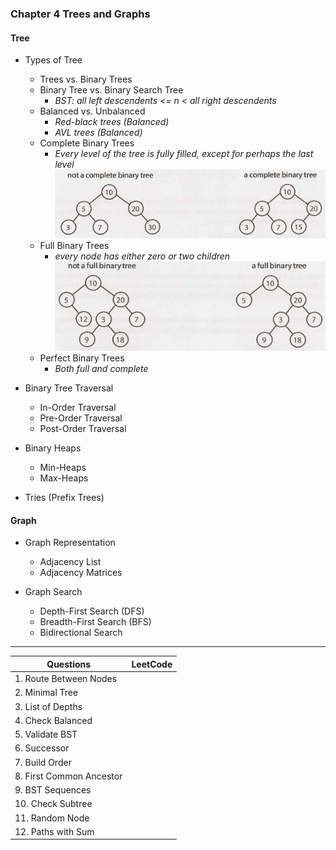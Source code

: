 
### Chapter 4 Trees and Graphs

#### Tree

* Types of Tree
    * Trees vs. Binary Trees
    * Binary Tree vs. Binary Search Tree
        * _BST: all left descendents <= n < all right descendents_
    * Balanced vs. Unbalanced
        * _Red-black trees (Balanced)_
        * _AVL trees (Balanced)_
    * Complete Binary Trees
        * _Every level of the tree is fully filled, except for perhaps the last level_
        ![](./img/completeBT.png)
    * Full Binary Trees
        * _every node has either zero or two children_
        ![](./img/fullBT.png)
    * Perfect Binary Trees
        * _Both full and complete_

* Binary Tree Traversal
    * In-Order Traversal
    * Pre-Order Traversal
    * Post-Order Traversal
    
* Binary Heaps
    * Min-Heaps
    * Max-Heaps

* Tries (Prefix Trees)

#### Graph

* Graph Representation
    * Adjacency List
    * Adjacency Matrices
    
* Graph Search
    * Depth-First Search (DFS)
    * Breadth-First Search (BFS)
    * Bidirectional Search

---

| Questions                 | LeetCode                               |
| ------------------------- | -------------------------------------- |
| 1. Route Between Nodes    |  | 
| 2. Minimal Tree           |  |
| 3. List of Depths         |  |
| 4. Check Balanced         |  |
| 5. Validate BST           |  |
| 6. Successor              |  |
| 7. Build Order            |  |
| 8. First Common Ancestor  |  |
| 9. BST Sequences          |  |
| 10. Check Subtree         |  |
| 11. Random Node           |  |
| 12. Paths with Sum        |  |